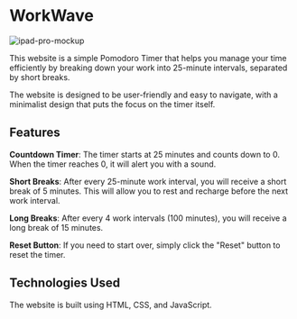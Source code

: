 # WorkWave

![ipad-pro-mockup](https://github.com/Balazsmi/WorkWave/assets/81588599/079cd25e-e486-4804-a1aa-c6f546ac5000)

This website is a simple Pomodoro Timer that helps you manage your time efficiently by breaking down your work into 25-minute intervals, separated by short breaks.

The website is designed to be user-friendly and easy to navigate, with a minimalist design that puts the focus on the timer itself.

## Features


**Countdown Timer**: The timer starts at 25 minutes and counts down to 0. When the timer reaches 0, it will alert you with a sound.

**Short Breaks**: After every 25-minute work interval, you will receive a short break of 5 minutes. This will allow you to rest and recharge before the next work interval.

**Long Breaks**: After every 4 work intervals (100 minutes), you will receive a long break of 15 minutes.

**Reset Button**: If you need to start over, simply click the "Reset" button to reset the timer.

## Technologies Used


The website is built using HTML, CSS, and JavaScript.
